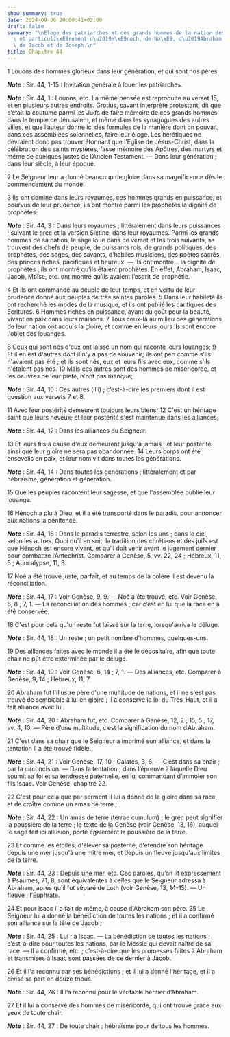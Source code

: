 ```yaml
---
show_summary: true
date: 2024-09-06 20:00:41+02:00
draft: false
summary: "\nEloge des patriarches et des grands hommes de la nation des H\xE9breux,\
  \ et particuli\xE8rement d\u2019H\xE9noch, de No\xE9, d\u2019Abraham, d\u2019Isaac,\
  \ de Jacob et de Joseph.\n"
title: Chapitre 44
---
```





1 Louons des hommes glorieux dans leur génération, et qui sont nos pères.

***Note*** :  Sir. 44, 1-15 : Invitation générale à louer les patriarches.

***Note*** :  Sir. 44, 1 : Louons, etc. La même pensée est reproduite au verset 15, et en plusieurs autres endroits. Grotius, savant interprète protestant, dit que c’était la coutume parmi les Juifs de faire mémoire de ces grands hommes dans le temple de Jérusalem, et même dans les synagogues des autres villes, et que l’auteur donne ici des formules de la manière dont on pouvait, dans ces assemblées solennelles, faire leur éloge. Les hérétiques ne devraient donc pas trouver étonnant que l’Eglise de Jésus-Christ, dans la célébration des saints mystères, fasse mémoire des Apôtres, des martyrs et même de quelques justes de l’Ancien Testament. ― Dans leur génération ; dans leur siècle, à leur époque.

2 Le Seigneur leur a donné beaucoup de gloire dans sa magnificence dès le commencement du monde.


3 Ils ont dominé dans leurs royaumes, ces hommes grands en puissance, et pourvus de leur prudence, ils ont montré parmi les prophètes la dignité de prophètes.

***Note*** :  Sir. 44, 3 : Dans leurs royaumes ; littéralement dans leurs puissances ; suivant le grec et la version Sixtine, dans leur royaumes. Parmi les grands hommes de sa nation, le sage loue dans ce verset et les trois suivants, se trouvent des chefs de peuple, de puissants rois, de grands politiques, des prophètes, des sages, des savants, d’habiles musiciens, des poètes sacrés, des princes riches, pacifiques et heureux. ― Ils ont montré… la dignité de prophètes ; ils ont montré qu’ils étaient prophètes. En effet, Abraham, Isaac, Jacob, Moïse, etc. ont montré qu’ils avaient l’esprit de prophétie.

4 Et ils ont commandé au peuple de leur temps, et en vertu de leur prudence donné aux peuples de très saintes paroles. 5 Dans leur habileté ils ont recherché les modes de la musique, et ils ont publié les cantiques des Ecritures. 6 Hommes riches en puissance, ayant du goût pour la beauté, vivant en paix dans leurs maisons. 7 Tous ceux-là au milieu des générations de leur nation ont acquis la gloire, et comme en leurs jours ils sont encore l'objet des louanges.


8 Ceux qui sont nés d'eux ont laissé un nom qui raconte leurs louanges; 9 Et il en est d'autres dont il n'y a pas de souvenir; ils ont péri comme s'ils n'avaient pas été ; et ils sont nés, eux et leurs fils avec eux, comme s'ils n'étaient pas nés. 10 Mais ces autres sont des hommes de miséricorde, et les oeuvres de leur piété, n'ont pas manqué;

***Note*** :  Sir. 44, 10 : Ces autres (illi) ; c’est-à-dire les premiers dont il est question aux versets 7 et 8.

11 Avec leur postérité demeurent toujours leurs biens; 12 C'est un héritage saint que leurs neveux; et leur postérité s'est maintenue dans les alliances;

***Note*** :  Sir. 44, 12 : Dans les alliances du Seigneur.

13 Et leurs fils à cause d'eux demeurent jusqu'à jamais ; et leur postérité ainsi que leur gloire ne sera pas abandonnée. 14 Leurs corps ont été ensevelis en paix, et leur nom vit dans toutes les générations.

***Note*** :  Sir. 44, 14 : Dans toutes les générations ; littéralement et par hébraïsme, génération et génération.

15 Que les peuples racontent leur sagesse, et que l'assemblée publie leur louange.


16 Hénoch a plu à Dieu, et il a été transporté dans le paradis, pour annoncer aux nations la pénitence.

***Note*** :  Sir. 44, 16 : Dans le paradis terrestre, selon les uns ; dans le ciel, selon les autres. Quoi qu’il en soit, la tradition des chrétiens et des juifs est que Hénoch est encore vivant, et qu’il doit venir avant le jugement dernier pour combattre l’Antechrist. Comparer à Genèse, 5, vv. 22, 24 ; Hébreux, 11, 5 ; Apocalypse, 11, 3.


17 Noé a été trouvé juste, parfait, et au temps de la colère il est devenu la réconciliation.

***Note*** :  Sir. 44, 17 : Voir Genèse, 9, 9. ― Noé a été trouvé, etc. Voir Genèse, 6, 8 ; 7, 1. ― La réconciliation des hommes ; car c’est en lui que la race en a été conservée.

18 C'est pour cela qu'un reste fut laissé sur la terre, lorsqu'arriva le déluge.

***Note*** :  Sir. 44, 18 : Un reste ; un petit nombre d’hommes, quelques-uns.


19 Des alliances faites avec le monde il a été le dépositaire, afin que toute chair ne pût être exterminée par le déluge.

***Note*** :  Sir. 44, 19 : Voir Genèse, 6, 14 ; 7, 1. ― Des alliances, etc. Comparer à Genèse, 9, 14 ; Hébreux, 11, 7.

20 Abraham fut l'illustre père d'une multitude de nations, et il ne s'est pas trouvé de semblable à lui en gloire ; il a conservé la loi du Très-Haut, et il a fait alliance avec lui.

***Note*** :  Sir. 44, 20 : Abraham fut, etc. Comparer à Genèse, 12, 2 ; 15, 5 ; 17, vv. 4, 10. ― Père d’une multitude, c’est la signification du nom d’Abraham.

21 C'est dans sa chair que le Seigneur a imprimé son alliance, et dans la tentation il a été trouvé fidèle.

***Note*** :  Sir. 44, 21 : Voir Genèse, 17, 10 ; Galates, 3, 6. ― C’est dans sa chair ; par la circoncision. ― Dans la tentation ; dans l’épreuve à laquelle Dieu soumit sa foi et sa tendresse paternelle, en lui commandant d’immoler son fils Isaac. Voir Genèse, chapitre 22.


22 C'est pour cela que par serment il lui a donné de la gloire dans sa race, et de croître comme un amas de terre ;

***Note*** :  Sir. 44, 22 : Un amas de terre (terrae cumulum) ; le grec peut signifier la poussière de la terre ; le texte de la Genèse (voir Genèse, 13, 16), auquel le sage fait ici allusion, porte également la poussière de la terre.


23 Et comme les étoiles, d'élever sa postérité, d'étendre son héritage depuis une mer jusqu'à une mitre mer, et depuis un fleuve jusqu'aux limites de la terre.

***Note*** :  Sir. 44, 23 : Depuis une mer, etc. Ces paroles, qu’on lit expressément à Psaumes, 71, 8, sont équivalentes à celles que le Seigneur adressa à Abraham, après qu’il fut séparé de Loth (voir Genèse, 13, 14-15). ― Un fleuve ; l’Euphrate.

24 Et pour Isaac il a fait de même, à cause d'Abraham son père. 25 Le Seigneur lui a donné la bénédiction de toutes les nations ; et il a confirmé son alliance sur la tête de Jacob ;

***Note*** :  Sir. 44, 25 : Lui ; à Isaac. ― La bénédiction de toutes les nations ; c’est-à-dire pour toutes les nations, par le Messie qui devait naître de sa race. ― Il a confirmé, etc. ; c’est-à-dire que les promesses faites à Abraham et transmises à Isaac sont passées de ce dernier à Jacob.

26 Et il l'a reconnu par ses bénédictions ; et il lui a donné l'héritage, et il a divisé sa part en douze tribus.

***Note*** :  Sir. 44, 26 : Il l’a reconnu pour le véritable héritier d’Abraham.

27 Et il lui a conservé des hommes de miséricorde, qui ont trouvé grâce aux yeux de toute chair.

***Note*** :  Sir. 44, 27 : De toute chair ; hébraïsme pour de tous les hommes.

